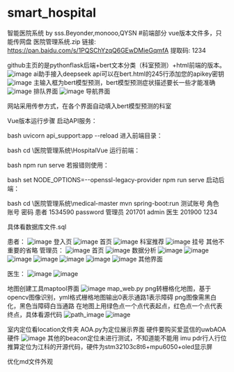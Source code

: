 # smart_hospital
智能医院系统 by sss.Beyonder,monooo,QYSN
#前端部分
vue版本文件多，只能传网盘
医院管理系统.zip
链接: https://pan.baidu.com/s/1PQSChYzqQ6GEwDMieGqmfA 提取码: 1234




github主页的是pythonflask后端+bert文本分类（科室预测）+html前端的版本。
![image](https://github.com/user-attachments/assets/bb256159-5e46-4143-94fe-335cbcfa3387)
ai助手接入deepseek api可以在bert.html的245行添加您的apikey密钥
![image](https://github.com/user-attachments/assets/defc1b02-dae0-401f-947e-41ef54b3d60f)
主输入框为bert模型预测，bert模型预测症状描述要长一些才能准确
![image](https://github.com/user-attachments/assets/1dc432a7-8ee9-4b8c-9110-eaf071e41bba)
排队界面
![image](https://github.com/user-attachments/assets/a4b14ba0-7813-4a94-b426-bca19eca79f1)
导航界面

网站采用传参方式，在各个界面自动填入bert模型预测的科室

Vue版本运行步骤
启动API服务：

bash
uvicorn api_support:app --reload
进入前端目录：

bash
cd \医院管理系统\HospitalVue
运行前端：

bash
npm run serve
若报错则使用：

bash
set NODE_OPTIONS=--openssl-legacy-provider
npm run serve
启动后端：

bash
cd \医院管理系统\medical-master
mvn spring-boot:run
测试账号
角色	账号	密码
患者	1534590	password
管理员	201701	admin
医生	201900	1234

具体看数据库文件.sql

患者：
![image](https://github.com/user-attachments/assets/85fa91c5-be4d-4e6f-8372-b87e57322975)
登入页
![image](https://github.com/user-attachments/assets/2dfd62c8-8210-40ce-8e99-b004b6c4ac88)
首页
![image](https://github.com/user-attachments/assets/59c80f9c-39e6-4967-93fe-5f25153803e8)
科室推荐
![image](https://github.com/user-attachments/assets/f9773ccb-135b-4798-b89d-a8c18f3f9782)
挂号
其他不重要的省略
管理员：
![image](https://github.com/user-attachments/assets/2a1becb1-9cd9-43f8-9ae9-2ab7c62dc1c2)
首页
![image](https://github.com/user-attachments/assets/76640ce8-7708-47e6-895f-99433e002f14)
数据分析
![image](https://github.com/user-attachments/assets/12eff1d4-41c5-4556-b7c2-a24aff49f518)
![image](https://github.com/user-attachments/assets/c8e1e1b4-9cf7-4a26-9126-ee59784cd35b)
![image](https://github.com/user-attachments/assets/20a3c039-0efc-4c03-b37f-50b517fe5a2e)
![image](https://github.com/user-attachments/assets/0f81c63f-7433-48a4-b466-7dc1122036ae)
![image](https://github.com/user-attachments/assets/3494fa9f-54b0-4269-a5cb-83929db032be)
![image](https://github.com/user-attachments/assets/4dc81be7-aafe-4b8a-80a3-2f084503d92c)
![image](https://github.com/user-attachments/assets/d99f614e-5808-4e0e-86b5-f686743b3aef)
其他界面

医生：
![image](https://github.com/user-attachments/assets/f1269f75-45a4-42db-8e0e-9c14c0fe6c19)
![image](https://github.com/user-attachments/assets/f32e1101-3aa9-4d57-85e5-3edc8b469574)

地图创建工具maptool界面
![image](https://github.com/user-attachments/assets/fecc3198-88f1-4692-9c04-cbdf60bce41c)
map_web.py
png转栅格化地图，基于opencv图像识别，yml格式栅格地图输出0表示通路1表示障碍
png图像需黑白化，黑色当障碍白当通路
在地图上用绿色点一个点代表起点，红色点一个点代表终点，具体看源代码
![path_image](https://github.com/user-attachments/assets/eb359dbf-e44f-4a2c-8862-bf3860f4dd37)
![image](https://github.com/user-attachments/assets/00b4e0fd-d60f-48c0-b3e5-30bb8c6c79d5)


室内定位看location文件夹
AOA.py为定位展示界面
硬件要购买爱蓝信的uwbAOA硬件
![image](https://github.com/user-attachments/assets/81a426f3-03cf-479c-a2b7-f3763f3df25d)
其他的beacon定位未进行测试，不知道能不能用
imu pdr行人行位推算定位为江科的开源代码，硬件为stm32103c8t6+mpu6050+oled显示屏



优化md文件外观
